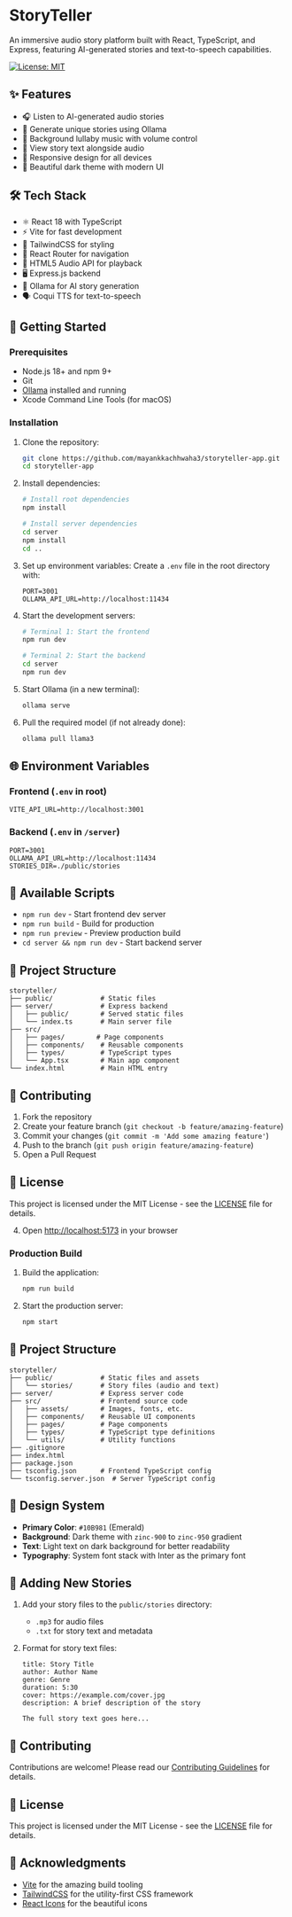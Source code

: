 # StoryTeller 

An immersive audio story platform built with React, TypeScript, and Express, featuring AI-generated stories and text-to-speech capabilities.

[![License: MIT](https://img.shields.io/badge/License-MIT-green.svg)](https://opensource.org/licenses/MIT)

## ✨ Features

- 🎧 Listen to AI-generated audio stories
- 🤖 Generate unique stories using Ollama
- 🎵 Background lullaby music with volume control
- 📖 View story text alongside audio
- 📱 Responsive design for all devices
- 🎨 Beautiful dark theme with modern UI

## 🛠 Tech Stack

- ⚛️ React 18 with TypeScript
- ⚡ Vite for fast development
- 🎨 TailwindCSS for styling
- 🔄 React Router for navigation
- 🎵 HTML5 Audio API for playback
- 🖥 Express.js backend
- 🤖 Ollama for AI story generation
- 🗣 Coqui TTS for text-to-speech

## 🚀 Getting Started

### Prerequisites

- Node.js 18+ and npm 9+
- Git
- [Ollama](https://ollama.ai/) installed and running
- Xcode Command Line Tools (for macOS)

### Installation

1. Clone the repository:
   ```bash
   git clone https://github.com/mayankkachhwaha3/storyteller-app.git
   cd storyteller-app
   ```

2. Install dependencies:
   ```bash
   # Install root dependencies
   npm install
   
   # Install server dependencies
   cd server
   npm install
   cd ..
   ```

3. Set up environment variables:
   Create a `.env` file in the root directory with:
   ```env
   PORT=3001
   OLLAMA_API_URL=http://localhost:11434
   ```

4. Start the development servers:
   ```bash
   # Terminal 1: Start the frontend
   npm run dev
   
   # Terminal 2: Start the backend
   cd server
   npm run dev
   ```

5. Start Ollama (in a new terminal):
   ```bash
   ollama serve
   ```

6. Pull the required model (if not already done):
   ```bash
   ollama pull llama3
   ```

## 🌐 Environment Variables

### Frontend (`.env` in root)
```env
VITE_API_URL=http://localhost:3001
```

### Backend (`.env` in `/server`)
```env
PORT=3001
OLLAMA_API_URL=http://localhost:11434
STORIES_DIR=./public/stories
```

## 🎯 Available Scripts

- `npm run dev` - Start frontend dev server
- `npm run build` - Build for production
- `npm run preview` - Preview production build
- `cd server && npm run dev` - Start backend server

## 📂 Project Structure

```
storyteller/
├── public/            # Static files
├── server/            # Express backend
│   ├── public/        # Served static files
│   └── index.ts       # Main server file
├── src/
│   ├── pages/        # Page components
│   ├── components/    # Reusable components
│   ├── types/         # TypeScript types
│   └── App.tsx        # Main app component
└── index.html         # Main HTML entry
```

## 🤝 Contributing

1. Fork the repository
2. Create your feature branch (`git checkout -b feature/amazing-feature`)
3. Commit your changes (`git commit -m 'Add some amazing feature'`)
4. Push to the branch (`git push origin feature/amazing-feature`)
5. Open a Pull Request

## 📄 License

This project is licensed under the MIT License - see the [LICENSE](LICENSE) file for details.

4. Open [http://localhost:5173](http://localhost:5173) in your browser

### Production Build

1. Build the application:
   ```bash
   npm run build
   ```

2. Start the production server:
   ```bash
   npm start
   ```

## 📂 Project Structure

```
storyteller/
├── public/            # Static files and assets
│   └── stories/       # Story files (audio and text)
├── server/            # Express server code
├── src/               # Frontend source code
│   ├── assets/        # Images, fonts, etc.
│   ├── components/    # Reusable UI components
│   ├── pages/         # Page components
│   ├── types/         # TypeScript type definitions
│   └── utils/         # Utility functions
├── .gitignore
├── index.html
├── package.json
├── tsconfig.json      # Frontend TypeScript config
└── tsconfig.server.json  # Server TypeScript config
```

## 🎨 Design System

- **Primary Color**: `#10B981` (Emerald)
- **Background**: Dark theme with `zinc-900` to `zinc-950` gradient
- **Text**: Light text on dark background for better readability
- **Typography**: System font stack with Inter as the primary font

## 📝 Adding New Stories

1. Add your story files to the `public/stories` directory:
   - `.mp3` for audio files
   - `.txt` for story text and metadata

2. Format for story text files:
   ```
   title: Story Title
   author: Author Name
   genre: Genre
   duration: 5:30
   cover: https://example.com/cover.jpg
   description: A brief description of the story
   
   The full story text goes here...
   ```

## 🤝 Contributing

Contributions are welcome! Please read our [Contributing Guidelines](CONTRIBUTING.md) for details.

## 📄 License

This project is licensed under the MIT License - see the [LICENSE](LICENSE) file for details.

## 🙏 Acknowledgments

- [Vite](https://vitejs.dev/) for the amazing build tooling
- [TailwindCSS](https://tailwindcss.com/) for the utility-first CSS framework
- [React Icons](https://react-icons.github.io/react-icons/) for the beautiful icons
